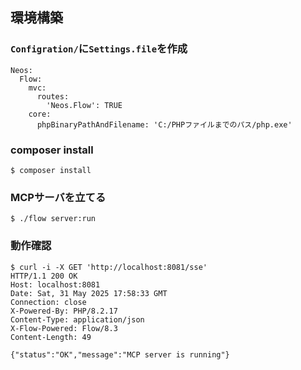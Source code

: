 ## 環境構築

### `Configration/`に`Settings.file`を作成
```
Neos:
  Flow:
    mvc:
      routes:
        'Neos.Flow': TRUE
    core:
      phpBinaryPathAndFilename: 'C:/PHPファイルまでのパス/php.exe'
```

### composer install
```
$ composer install
```

### MCPサーバを立てる
```
$ ./flow server:run
```

### 動作確認

```
$ curl -i -X GET 'http://localhost:8081/sse'
HTTP/1.1 200 OK
Host: localhost:8081
Date: Sat, 31 May 2025 17:58:33 GMT
Connection: close
X-Powered-By: PHP/8.2.17
Content-Type: application/json
X-Flow-Powered: Flow/8.3
Content-Length: 49

{"status":"OK","message":"MCP server is running"}
```
